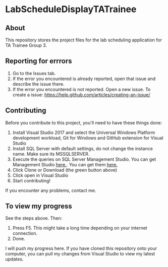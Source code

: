 # LabScheduleDisplayTATrainee
## About
This repository stores the project files for the lab scheduling application for TA Trainee Group 3. 

## Reporting for errrors
1. Go to the Issues tab.
2. If the error you encountered is already reported, open that issue and describe the issue there.
3. If the error you encountered is not reported. Open a new issue. To create a issue: https://help.github.com/articles/creating-an-issue/

## Contributing
Before you contribute to this project, you'll need to have these things done:
1. Install Visual Studio 2017 and select the Universal Windows Platform development workload, Git for Windows and GitHub extension for Visual Studio
2. Install SQL Server with default settings, do not change the instance name. Make sure its MSSQLSERVER.
3. Execute the queries on SQL Server Management Studio. You can get Management Studio [here.](https://docs.microsoft.com/en-us/sql/ssms/download-sql-server-management-studio-ssms?view=sql-server-2017). You can get them [here.](https://cloudmails-my.sharepoint.com/:u:/g/personal/tp045000_mail_apu_edu_my/EbWKueHYQv1KkrjzPR0ED2wBwuWtmnVeIr2piwi3uIg59A?e=1d0wUp)
4. Click Clone or Download (the green button above)
5. Click open in Visual Studio
6. Start contributing!

If you encounter any problems, contact me. 

## To view my progress
See the steps above. Then:
1. Press F5. This might take a long time depending on your internet connection.
2. Done.

I will push my progress here. If you have cloned this repository onto your computer, you can pull my changes from Visual Studio
to view my latest updates. 
